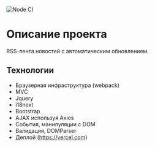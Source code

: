 ![Node CI](https://github.com/Shramkoweb/frontend-project-lvl3/workflows/Node%20CI/badge.svg)
# Описание проекта
RSS-лента новостей с автоматическим обновлением.

## Технологии
- Браузерная инфраструктура (webpack)
- MVC
- Jquery
- i18next
- Bootstrap
- AJAX используя Axios
- События, манипуляции с DOM
- Валидация, DOMParser
- Деплой (https://vercel.com)
